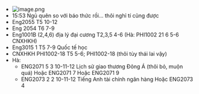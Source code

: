 - ![image.png](../assets/image_1702184531500_0.png)
- 15:53 Ngủ quên so với báo thức rồi... thôi nghỉ tí cũng được
- Eng2055 T5 10-12
- Eng 2054 T6 7-9
- Eng1001B (2,4,6) địa lý đại cương T2,3,5 4-6 (Hà: PHI1002 21 6 5-6 CNXHKH)
- Eng3015 1 T5 7-9 Quốc tế học
- CNXHKH PHI1002-18 T5 5-6; PHI1002-18 (thôi tùy thái lai vậy)
- Hà:
	- ENG2071 5 3 10-11-12 Lịch sử giao thương Đông Á (thôi bỏ, muộn quá)
	  Hoặc ENG2071 7
	  Hoặc ENG2071 9
	- ENG2073 2 2 10-11-12 Tiếng Anh tài chính ngân hàng
	  Hoặc ENG2073 4